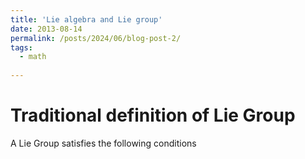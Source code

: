 ```yaml
---
title: 'Lie algebra and Lie group'
date: 2013-08-14
permalink: /posts/2024/06/blog-post-2/
tags:
  - math
  
---
```

Traditional definition of Lie Group
=====
A Lie Group satisfies the following conditions

